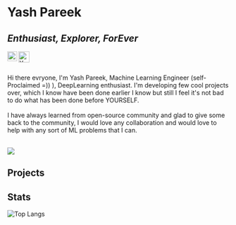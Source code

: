 # Yash Pareek
## _Enthusiast, Explorer, ForEver_



<a href="https://www.linkedin.com/in/yash-pareek-29233a194/">
  <img align="left" alt="Yash's LinkedIN" width="22px" src="https://raw.githubusercontent.com/peterthehan/peterthehan/master/assets/linkedin.svg" />
</a>
<a href="https://www.linkedin.com/in/yash-pareek-29233a194/">
  <img align="left" alt="Yash's Website" width="25px"  src="https://github.com/deepAIYash/deepAIYash/blob/main/assets/Y.svg" />
</a>
</br></br></br>
Hi there evryone, I'm Yash Pareek, Machine Learning Engineer (self-Proclaimed =)) ),
DeepLearning enthusiast. I'm developing few cool projects over, which I know have been done earlier I know but still I feel it's not bad to do what has been done before YOURSELF.
</br></br>
I have always learned from open-source community and glad to give some back to the community, I would love any collaboration and would love to help with any sort of ML problems that I can.
</br></br>

![](https://visitor-badge.laobi.icu/badge?page_id=yash-pareek)



## Projects



## Stats
![Top Langs](https://github-readme-stats.vercel.app/api/top-langs/?username=deepAIYash&theme=tokyonight)
